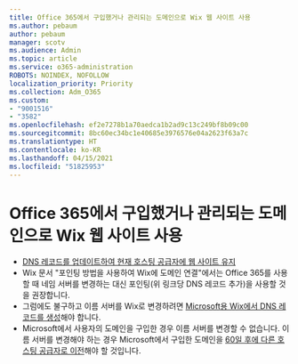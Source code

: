 ```yaml
---
title: Office 365에서 구입했거나 관리되는 도메인으로 Wix 웹 사이트 사용
ms.author: pebaum
author: pebaum
manager: scotv
ms.audience: Admin
ms.topic: article
ms.service: o365-administration
ROBOTS: NOINDEX, NOFOLLOW
localization_priority: Priority
ms.collection: Adm_O365
ms.custom:
- "9001516"
- "3582"
ms.openlocfilehash: ef2e7278b1a70aedca1b2ad9c13c249bf8b09c00
ms.sourcegitcommit: 8bc60ec34bc1e40685e3976576e04a2623f63a7c
ms.translationtype: HT
ms.contentlocale: ko-KR
ms.lasthandoff: 04/15/2021
ms.locfileid: "51825953"
---
```

# <a name="using-wix-website-with-office-365-purchased-or-managed-domains"></a>Office 365에서 구입했거나 관리되는 도메인으로 Wix 웹 사이트 사용

- [DNS 레코드를 업데이트하여 현재 호스팅 공급자에 웹 사이트 유지](https://docs.microsoft.com/microsoft-365/admin/dns/update-dns-records-to-retain-current-hosting-provider)
- Wix 문서 "포인팅 방법을 사용하여 Wix에 도메인 연결"에서는 Office 365를 사용할 때 네임 서버를 변경하는 대신 포인팅(위 링크당 DNS 레코드 추가)을 사용할 것을 권장합니다.
- 그럼에도 불구하고 이름 서버를 Wix로 변경하려면 [Microsoft용 Wix에서 DNS 레코드를 생성](https://docs.microsoft.com/microsoft-365/admin/dns/create-dns-records-at-wix?view=o365-worldwide)해야 합니다.
- Microsoft에서 사용자의 도메인을 구입한 경우 이름 서버를 변경할 수 없습니다. 이름 서버를 변경해야 하는 경우 Microsoft에서 구입한 도메인을 [60일 후에 다른 호스팅 공급자로 이전](https://docs.microsoft.com/microsoft-365/admin/get-help-with-domains/transfer-a-domain-from-microsoft-to-another-host)해야 할 것입니다.